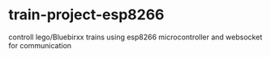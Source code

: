 # train-project-esp8266
controll lego/Bluebirxx trains using esp8266 microcontroller and websocket for communication
